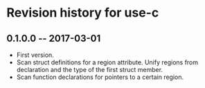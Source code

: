 # Revision history for use-c

## 0.1.0.0  -- 2017-03-01

* First version.
* Scan struct definitions for a region attribute.  Unify regions from
  declaration and the type of the first struct member.
* Scan function declarations for pointers to a certain region.
